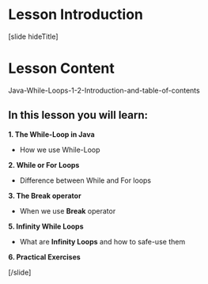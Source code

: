# Lesson Introduction
[slide hideTitle]

# Lesson Content

Java-While-Loops-1-2-Introduction-and-table-of-contents

## In this lesson you will learn:

**1. The While-Loop in Java**

- How we use While-Loop

**2. While or For Loops**

- Difference between While and For loops

**3. The Break operator**

- When we use **Break** operator

**5. Infinity While Loops**

- What are **Infinity Loops** and how to safe-use them

**6. Practical Exercises**


[/slide]
